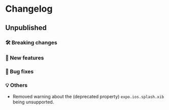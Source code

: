 # Changelog

## Unpublished

### 🛠 Breaking changes

### 🎉 New features

### 🐛 Bug fixes

### 💡 Others

- Removed warning about the (deprecated property) `expo.ios.splash.xib` being unsupported.
